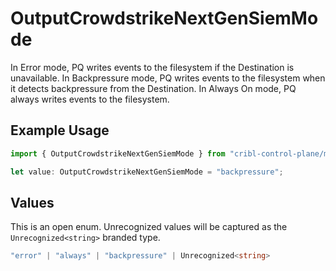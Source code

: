 # OutputCrowdstrikeNextGenSiemMode

In Error mode, PQ writes events to the filesystem if the Destination is unavailable. In Backpressure mode, PQ writes events to the filesystem when it detects backpressure from the Destination. In Always On mode, PQ always writes events to the filesystem.

## Example Usage

```typescript
import { OutputCrowdstrikeNextGenSiemMode } from "cribl-control-plane/models";

let value: OutputCrowdstrikeNextGenSiemMode = "backpressure";
```

## Values

This is an open enum. Unrecognized values will be captured as the `Unrecognized<string>` branded type.

```typescript
"error" | "always" | "backpressure" | Unrecognized<string>
```